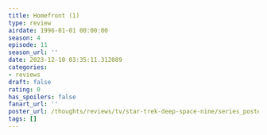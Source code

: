 ```yaml
---
title: Homefront (1)
type: review
airdate: 1996-01-01 00:00:00
season: 4
episode: 11
season_url: ''
date: 2023-12-10 03:35:11.312089
categories:
- reviews
draft: false
rating: 0
has_spoilers: false
fanart_url: ''
poster_url: /thoughts/reviews/tv/star-trek-deep-space-nine/series_poster.jpg
tags: []
---
```


